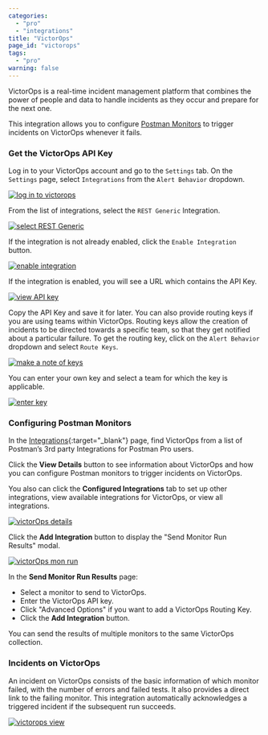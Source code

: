 ```yaml
---
categories:
  - "pro"
  - "integrations"
title: "VictorOps"
page_id: "victorops"
tags: 
  - "pro"
warning: false
---
```


VictorOps is a real-time incident management platform that combines the power of people and data to handle incidents as they occur and prepare for the next one. 

This integration allows you to configure [Postman Monitors](/docs/postman/monitors/intro_monitors) to trigger incidents on VictorOps whenever it fails.

### Get the VictorOps API Key

Log in to your VictorOps account and go to the `Settings` tab. On the `Settings` page, select `Integrations` from the `Alert Behavior` dropdown.

[![log in to victorops](https://s3.amazonaws.com/postman-static-getpostman-com/postman-docs/58842896.png)](https://s3.amazonaws.com/postman-static-getpostman-com/postman-docs/58842896.png)

From the list of integrations, select the `REST Generic` Integration. 

[![select REST Generic](https://s3.amazonaws.com/postman-static-getpostman-com/postman-docs/58843113.png)](https://s3.amazonaws.com/postman-static-getpostman-com/postman-docs/58843113.png)

If the integration is not already enabled, click the `Enable Integration` button. 

[![enable integration](https://s3.amazonaws.com/postman-static-getpostman-com/postman-docs/58843154.png)](https://s3.amazonaws.com/postman-static-getpostman-com/postman-docs/58843154.png)

If the integration is enabled, you will see a URL which contains the API Key.

[![view API key](https://s3.amazonaws.com/postman-static-getpostman-com/postman-docs/58843264.png)](https://s3.amazonaws.com/postman-static-getpostman-com/postman-docs/58843264.png)

Copy the API Key and save it for later. You can also provide routing keys if you are using teams within VictorOps. Routing keys allow the creation of incidents to be directed towards a specific team, so that they get notified about a particular failure. To get the routing key, click on the `Alert Behavior` dropdown and select `Route Keys`.

[![make a note of keys](https://s3.amazonaws.com/postman-static-getpostman-com/postman-docs/58842580.png)](https://s3.amazonaws.com/postman-static-getpostman-com/postman-docs/58842580.png)

You can enter your own key and select a team for which the key is applicable.

[![enter key](https://s3.amazonaws.com/postman-static-getpostman-com/postman-docs/58842547.png)](https://s3.amazonaws.com/postman-static-getpostman-com/postman-docs/58842547.png)

### Configuring Postman Monitors


In the [Integrations](https://the.postman.co/integrations){:target="_blank"} page, find VictorOps from a list of Postman’s 3rd party Integrations for Postman Pro users.

Click the **View Details** button to see information about VictorOps and how you can configure Postman monitors to trigger incidents on VictorOps.

You also can click the **Configured Integrations** tab to set up other integrations, view available integrations for VictorOps, or view all integrations.

[![victorOps details](https://s3.amazonaws.com/postman-static-getpostman-com/postman-docs/victorOps-details-page.png)](https://s3.amazonaws.com/postman-static-getpostman-com/postman-docs/victorOps-details-page.png)

Click the **Add Integration** button to display the "Send Monitor Run Results" modal.

[![victorOps mon run](https://s3.amazonaws.com/postman-static-getpostman-com/postman-docs/victorOps-mon-run.png)](https://s3.amazonaws.com/postman-static-getpostman-com/postman-docs/victorOps-mon-run.png)

In the **Send Monitor Run Results** page:

* Select a monitor to send to VictorOps.
* Enter the VictorOps API key.
* Click "Advanced Options" if you want to add a VictorOps Routing Key.
* Click the **Add Integration** button.

You can send the results of multiple monitors to the same VictorOps collection.


### Incidents on VictorOps

An incident on VictorOps consists of the basic information of which monitor failed, with the number of errors and failed tests. It also provides a direct link to the failing monitor. This integration automatically acknowledges a triggered incident if the subsequent run succeeds. 

[![victorops view](https://s3.amazonaws.com/postman-static-getpostman-com/postman-docs/58843343.png)](https://s3.amazonaws.com/postman-static-getpostman-com/postman-docs/58843343.png)
